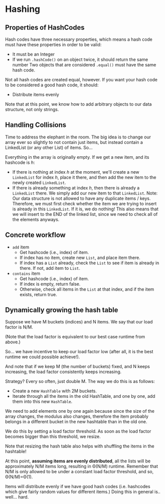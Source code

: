 # Hashing

## Properties of HashCodes
Hash codes have three necessary properties, which means a hash code must have these properties in order to be valid:

- It must be an Integer
- If we run `.hashCode()` on an object twice, it should return the same number
Two objects that are considered `.equal()` must have the same hash code.

Not all hash codes are created equal, however. If you want your hash code to be considered a good hash code, it should:
- Distribute items evenly


Note that at this point, we know how to add arbitrary objects to our data structure, not only strings.

## Handling Collisions
Time to address the elephant in the room. The big idea is to change our array ever so slightly to not contain just items, but instead contain a LinkedList (or any other List) of items. So...

Everything in the array is originally empty.
If we get a new item, and its hashcode is $h$:

- If there is nothing at index $h$ at the moment, we'll create a new `LinkedList` for index $h$, place it there, and then add the new item to the newly created `LinkedList`.
- If there is already something at index $h$, then there is already a `LinkedList` there. We simply add our new item to that `LinkedList`. Note: Our data structure is not allowed to have any duplicate items / keys. Therefore, we must first check whether the item we are trying to insert is already in this `LinkedList`. If it is, we do nothing! This also means that we will insert to the END of the linked list, since we need to check all of the elements anyways.

## Concrete workflow
- `add` item
	- Get hashcode (i.e., index) of item.
	- If index has no item, create new `List`, and place item there.
	- If index has a `List` already, check the `List` to see if item is already in there. If not, add item to `List`.
- `contains` item
	- Get hashcode (i.e., index) of item.
	- If index is empty, return false.
	- Otherwise, check all items in the `List` at that index, and if the item exists, return true.

## Dynamically growing the hash table
Suppose we have M buckets (indices) and N items. We say that our load factor is N/M.

(Note that the load factor is equivalent to our best case runtime from above.)

So... we have incentive to keep our load factor low (after all, it is the best runtime we could possible achieve!).

And note that if we keep M (the number of buckets) fixed, and N keeps increasing, the load factor consistently keeps increasing.

Strategy? Every so often, just double M. The way we do this is as follows:
- Create a new `HashTable` with 2M buckets.
- Iterate through all the items in the old HashTable, and one by one, add them into this new `HashTable`.

We need to add elements one by one again because since the size of the array changes, the modulus also changes, therefore the item probably belongs in a different bucket in the new hashtable than in the old one.

We do this by setting a load factor threshold. As soon as the load factor becomes bigger than this threshold, we resize.

Note that resizing the hash table also helps with shuffling the items in the hashtable!


At this point, __assuming items are evenly distributed__, all the lists will be approximately N/M items long, resulting in Θ(N/M) runtime. Remember that N/M is only allowed to be under a constant load factor threshold, and so, Θ(N/M)=Θ(1).

Items will distribute evenly if we have good hash codes (i.e. hashcodes which give fairly random values for different items.) Doing this in general is.. well... hard.